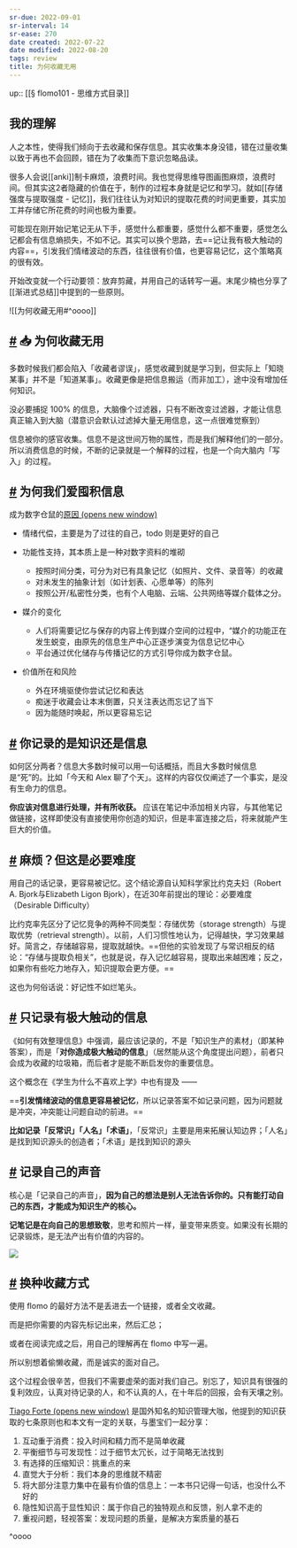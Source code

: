 ```yaml
---
sr-due: 2022-09-01
sr-interval: 14
sr-ease: 270
date created: 2022-07-22
date modified: 2022-08-20
tags: review
title: 为何收藏无用
---
```


up:: [[§ flomo101 - 思维方式目录]]

## 我的理解

人之本性，使得我们倾向于去收藏和保存信息。其实收集本身没错，错在过量收集以致于再也不会回顾，错在为了收集而下意识忽略品读。

很多人会说[[anki]]制卡麻烦，浪费时间。我也觉得思维导图画图麻烦，浪费时间。但其实这2者隐藏的价值在于，制作的过程本身就是记忆和学习。就如[[存储强度与提取强度 - 记忆]]，我们往往认为对知识的提取花费的时间更重要，其实加工并存储它所花费的时间也极为重要。

可能现在刚开始记笔记无从下手，感觉什么都重要，感觉什么都不重要，感觉怎么记都会有信息熵损失，不如不记。其实可以换个思路，去==记让我有极大触动的内容==，引发我们情绪波动的东西，往往很有价值，也更容易记忆，这个策略真的很有效。

开始改变就一个行动要领：放弃剪藏，并用自己的话转写一遍。末尾少楠也分享了[[渐进式总结]]中提到的一些原则。

![[为何收藏无用#^oooo]]

## [#](https://help.flomoapp.com/thinking/knowledge.html#%F0%9F%93%A5-%E4%B8%BA%E4%BD%95%E6%94%B6%E8%97%8F%E6%97%A0%E7%94%A8) 📥 为何收藏无用

多数时候我们都会陷入「收藏者谬误」，感觉收藏到就是学习到，但实际上「知晓某事」并不是「知道某事」。收藏更像是把信息搬运（而非加工），途中没有增加任何知识。

没必要捕捉 100% 的信息，大脑像个过滤器，只有不断改变过滤器，才能让信息真正输入到大脑（潜意识会默认过滤掉大量无用信息，这一点很难觉察到）

信息被你的感官收集。信息不是这世间万物的属性，而是我们解释他们的一部分。所以消费信息的时候，不断的记录就是一个解释的过程，也是一个向大脑内「写入」的过程。

## [#](https://help.flomoapp.com/thinking/knowledge.html#%E4%B8%BA%E4%BD%95%E6%88%91%E4%BB%AC%E7%88%B1%E5%9B%A4%E7%A7%AF%E4%BF%A1%E6%81%AF) 为何我们爱囤积信息

成为数字仓鼠的[原因 (opens new window)](https://mp.weixin.qq.com/s/CzED8GPcn5pVKl1agA6m_g)

- 情绪代偿，主要是为了过往的自己，todo 则是更好的自己
    
- 功能性支持，其本质上是一种对数字资料的堆砌
    
    - 按照时间分类，可分为对已有具象记忆（如照片、文件、录音等）的收藏
    - 对未发生的抽象计划（如计划表、心愿单等）的陈列
    - 按照公开/私密性分类，也有个人电脑、云端、公共网络等媒介载体之分。
- 媒介的变化
    
    - 人们将需要记忆与保存的内容上传到媒介空间的过程中，“媒介的功能正在发生蜕变，由原先的信息生产中心正逐步演变为信息记忆中心
    - 平台通过优化储存与传播记忆的方式引导你成为数字仓鼠。
- 价值所在和风险
    
    - 外在环境驱使你尝试记忆和表达
    - 痴迷于收藏会让本末倒置，只关注表达而忘记了当下
    - 因为能随时唤起，所以更容易忘记

## [#](https://help.flomoapp.com/thinking/knowledge.html#%E4%BD%A0%E8%AE%B0%E5%BD%95%E7%9A%84%E6%98%AF%E7%9F%A5%E8%AF%86%E8%BF%98%E6%98%AF%E4%BF%A1%E6%81%AF) 你记录的是知识还是信息

如何区分两者？信息大多数时候可以用一句话概括，而且大多数时候信息是“死”的。比如「今天和 Alex 聊了个天」。这样的内容仅仅阐述了一个事实，是没有生命力的信息。

**你应该对信息进行处理，并有所收获。** 应该在笔记中添加相关内容，与其他笔记做链接，这样即使没有直接使用你创造的知识，但是丰富连接之后，将来就能产生巨大的价值。

## [#](https://help.flomoapp.com/thinking/knowledge.html#%E9%BA%BB%E7%83%A6-%E4%BD%86%E8%BF%99%E6%98%AF%E5%BF%85%E8%A6%81%E9%9A%BE%E5%BA%A6) 麻烦？但这是必要难度

用自己的话记录，更容易被记忆。这个结论源自认知科学家比约克夫妇（Robert A. Bjork与Elizabeth Ligon Bjork），在近30年前提出的理论：必要难度（Desirable Difficulty）

比约克率先区分了记忆竞争的两种不同类型：存储优势（storage strength）与提取优势（retrieval strength）。以前，人们习惯性地认为，记得越快，学习效果越好。简言之，存储越容易，提取就越快。==但他的实验发现了与常识相反的结论：“存储与提取负相关”，也就是说，存入记忆越容易，提取出来越困难；反之，如果你有些吃力地存入，知识提取会更方便。==

这也为何俗话说：好记性不如烂笔头。

## [#](https://help.flomoapp.com/thinking/knowledge.html#%E5%8F%AA%E8%AE%B0%E5%BD%95%E6%9C%89%E6%9E%81%E5%A4%A7%E8%A7%A6%E5%8A%A8%E7%9A%84%E4%BF%A1%E6%81%AF) 只记录有极大触动的信息

《如何有效整理信息》中强调，最应该记录的，不是「知识生产的素材」（即某种答案），而是「**对你造成极大触动的信息**」（居然能从这个角度提出问题），前者只会成为收藏的垃圾箱，而后者才是能不断启发你的重要信息。

这个概念在《学生为什么不喜欢上学》中也有提及 ——

==**引发情绪波动的信息更容易被记忆**，所以记录答案不如记录问题，因为问题就是冲突，冲突能让问题自动的前进。==

**比如记录「反常识」「人名」「术语」**，「反常识」主要是用来拓展认知边界；「人名」是找到知识源头的创造者；「术语」是找到知识的源头

## [#](https://help.flomoapp.com/thinking/knowledge.html#%E8%AE%B0%E5%BD%95%E8%87%AA%E5%B7%B1%E7%9A%84%E5%A3%B0%E9%9F%B3) 记录自己的声音

核心是「记录自己的声音」，**因为自己的想法是别人无法告诉你的。只有能打动自己的东西，才能成为知识生产的核心。**

**记笔记是在向自己的思想致敬**，思考和照片一样，量变带来质变。如果没有长期的记录锻炼，是无法产出有价值的内容的。

![](https://img.oldwinter.top/为何收藏无用_image_1.png)

## [#](https://help.flomoapp.com/thinking/knowledge.html#%E6%8D%A2%E7%A7%8D%E6%94%B6%E8%97%8F%E6%96%B9%E5%BC%8F) 换种收藏方式

使用 flomo 的最好方法不是丢进去一个链接，或者全文收藏。

而是把你需要的内容先标记出来，然后汇总；

或者在阅读完成之后，用自己的理解再在 flomo 中写一遍。

所以别想着偷懒收藏，而是诚实的面对自己。

这个过程会很辛苦，但我们不需要虚荣的面对我们自己。别忘了，知识具有很强的复利效应，认真对待记录的人，和不认真的人，在十年后的回报，会有天壤之别。

[Tiago Forte (opens new window)](https://fortelabs.co/) 是国外知名的知识管理大咖，他提到的知识获取的七条原则也和本文有一定的关联，与墨宝们一起分享：

1. 互动重于消费：投入时间和精力而不是简单收藏
3. 平衡细节与可发现性：过于细节太冗长，过于简略无法找到
4. 有选择的压缩知识：挑重点的来
6. 直觉大于分析：我们本身的思维就不精密
7. 将大部分注意力集中在最有价值的信息上：一本书只记得一句话，也没什么不好的
9. 隐性知识高于显性知识：属于你自己的独特观点和反馈，别人拿不走的
10. 重视问题，轻视答案：发现问题的质量，是解决方案质量的基石

^oooo
